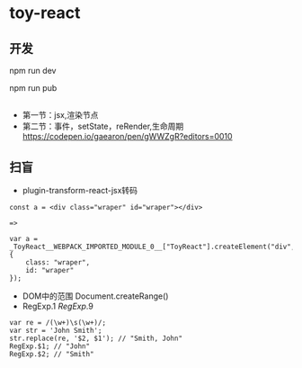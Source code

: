 # toy-react

## 开发 

npm run dev

npm run pub

## 
- 第一节：jsx,渲染节点 
- 第二节：事件，setState，reRender,生命周期  
https://codepen.io/gaearon/pen/gWWZgR?editors=0010

## 扫盲

- plugin-transform-react-jsx转码
```
const a = <div class="wraper" id="wraper"></div>

=>

var a = _ToyReact__WEBPACK_IMPORTED_MODULE_0__["ToyReact"].createElement("div", {
    class: "wraper",
    id: "wraper"
});
```

- DOM中的范围 Document.createRange()
- RegExp.$1 ~ RegExp.$9
```
var re = /(\w+)\s(\w+)/;
var str = 'John Smith';
str.replace(re, '$2, $1'); // "Smith, John"
RegExp.$1; // "John"
RegExp.$2; // "Smith"
```